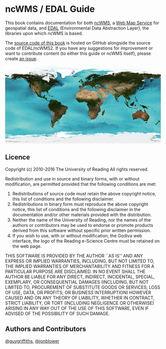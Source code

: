 # ncWMS / EDAL Guide

This book contains documentation for both [ncWMS](ncwms/README.md), a [Web Map Service](https://en.wikipedia.org/wiki/Web_Map_Service) for geospatial data, and [EDAL](edal/README.md) (Environmental Data Abstraction Layer), the libraries upon which ncWMS is based.

The [source code of this book](https://github.com/Reading-eScience-Centre/edal-java/tree/master/docs) is hosted on GitHub alongside the source code of EDAL/ncWMS2. If you have any suggestions for improvement or want to contribute content (to either this guide or ncWMS itself), please create [an issue](https://github.com/Reading-eScience-Centre/edal-java/issues).

![Global sea-surface temperature created by EDAL libraries](images/sst.png)

## Licence
Copyright (c) 2010-2016 The University of Reading
All rights reserved.

Redistribution and use in source and binary forms, with or without
modification, are permitted provided that the following conditions
are met:
1. Redistributions of source code must retain the above copyright
   notice, this list of conditions and the following disclaimer.
2. Redistributions in binary form must reproduce the above copyright
   notice, this list of conditions and the following disclaimer in the
   documentation and/or other materials provided with the distribution.
3. Neither the name of the University of Reading, nor the names of the
   authors or contributors may be used to endorse or promote products
   derived from this software without specific prior written permission.
4. If you wish to use, with or without modification, the Godiva web
   interface, the logo of the Reading e-Science Centre must be retained
   on the web page.
 
THIS SOFTWARE IS PROVIDED BY THE AUTHOR ``AS IS'' AND ANY EXPRESS OR
IMPLIED WARRANTIES, INCLUDING, BUT NOT LIMITED TO, THE IMPLIED WARRANTIES
OF MERCHANTABILITY AND FITNESS FOR A PARTICULAR PURPOSE ARE DISCLAIMED.
IN NO EVENT SHALL THE AUTHOR BE LIABLE FOR ANY DIRECT, INDIRECT,
INCIDENTAL, SPECIAL, EXEMPLARY, OR CONSEQUENTIAL DAMAGES (INCLUDING, BUT
NOT LIMITED TO, PROCUREMENT OF SUBSTITUTE GOODS OR SERVICES; LOSS OF USE,
DATA, OR PROFITS; OR BUSINESS INTERRUPTION) HOWEVER CAUSED AND ON ANY
THEORY OF LIABILITY, WHETHER IN CONTRACT, STRICT LIABILITY, OR TORT
(INCLUDING NEGLIGENCE OR OTHERWISE) ARISING IN ANY WAY OUT OF THE USE OF
THIS SOFTWARE, EVEN IF ADVISED OF THE POSSIBILITY OF SUCH DAMAGE.

## Authors and Contributors

[@guygriffiths](https://github.com/guygriffiths), [@jonblower](https://github.com/jonblower)
